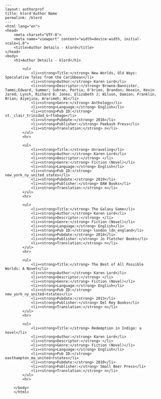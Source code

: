 
    ---
    layout: authorprof
    title: klord'Author Name 
    permalink: /klord
    ---
    <html lang="en">
    <head>
        <meta charset="UTF-8">
        <meta name="viewport" content="width=device-width, initial-scale=1.0">
        <title>Author Details - klord</title>
    </head>
    <body>
        <h1>Author Details - klord</h1>
        
            <ul>
                <li><strong>Title:</strong> New Worlds, Old Ways: Speculative Tales from the Caribbean</li>
                <li><strong>Author:</strong> Karen Lord</li>
                <li><strong>Descriptor:</strong> Browne-Bannister, Tammi;Edward, Summer; Subran, Portia; O'brien, Brandon; Hosein, Kevin Jared; Lynch, Richard B; Jones, Elizabeth J; Wilson, Damion; Franklin, Brian; Aiyejina, Ararimeh; Wi</li>
                <li><strong>Genre:</strong> Anthology</li>
                <li><strong>Language:</strong> English</li>
                <li><strong>Pub ID:</strong> st._clair_trinidad_&¬†tobago</li>
                <li><strong>Pubdate:</strong> 2016</li>
                <li><strong>Publisher:</strong> Peekash Press</li>
                <li><strong>Translation:</strong> n</li>
            </ul>
            <hr>
            
            <ul>
                <li><strong>Title:</strong> Unraveling</li>
                <li><strong>Author:</strong> Karen Lord</li>
                <li><strong>Descriptor:</strong> </li>
                <li><strong>Genre:</strong> Fiction (Novel)</li>
                <li><strong>Language:</strong> English</li>
                <li><strong>Pub ID:</strong> new_york_ny_united_states</li>
                <li><strong>Pubdate:</strong> 2019</li>
                <li><strong>Publisher:</strong> DAW Books</li>
                <li><strong>Translation:</strong> n</li>
            </ul>
            <hr>
            
            <ul>
                <li><strong>Title:</strong> The Galaxy Game</li>
                <li><strong>Author:</strong> Karen Lord</li>
                <li><strong>Descriptor:</strong> </li>
                <li><strong>Genre:</strong> Fiction (Novel)</li>
                <li><strong>Language:</strong> English</li>
                <li><strong>Pub ID:</strong> london_ldn_england</li>
                <li><strong>Pubdate:</strong> 2014</li>
                <li><strong>Publisher:</strong> Jo Fletcher Books</li>
                <li><strong>Translation:</strong> n</li>
            </ul>
            <hr>
            
            <ul>
                <li><strong>Title:</strong> The Best of All Possible Worlds: A Novel</li>
                <li><strong>Author:</strong> Karen Lord</li>
                <li><strong>Descriptor:</strong> </li>
                <li><strong>Genre:</strong> Fiction (Novel)</li>
                <li><strong>Language:</strong> English</li>
                <li><strong>Pub ID:</strong> new_york_ny_united¬†states</li>
                <li><strong>Pubdate:</strong> 2013</li>
                <li><strong>Publisher:</strong> Del Rey Books</li>
                <li><strong>Translation:</strong> n</li>
            </ul>
            <hr>
            
            <ul>
                <li><strong>Title:</strong> Redemption in Indigo: a novel</li>
                <li><strong>Author:</strong> Karen Lord</li>
                <li><strong>Descriptor:</strong> </li>
                <li><strong>Genre:</strong> Fiction (Novel)</li>
                <li><strong>Language:</strong> English</li>
                <li><strong>Pub ID:</strong> easthampton_ma_united¬†states</li>
                <li><strong>Pubdate:</strong> 2010</li>
                <li><strong>Publisher:</strong> Small Beer Press</li>
                <li><strong>Translation:</strong> n</li>
            </ul>
            <hr>
            
        </body>
        </html>
        
